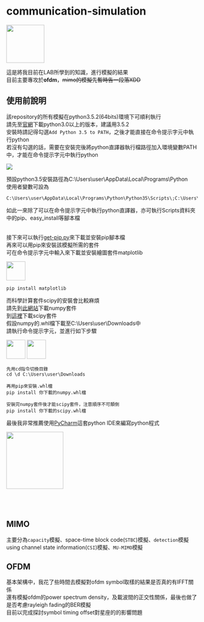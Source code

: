 ﻿# communication-simulation
<img src="https://raw.githubusercontent.com/XassassinXsaberX/communication-simulation/master/img/Python-35.jpg" width="100px" height="100px" />

這是將我目前在LAB所學到的知識，進行模擬的結果  
目前主要專攻於**ofdm**，~~mimo的模擬先暫時告一段落XDD~~

## 使用前說明

該repository的所有模擬在python3.5.2(64bits)環境下可順利執行  
請先至[官網](https://www.python.org/downloads/windows/)下載python3.0以上的版本，建議用3.5.2  
安裝時請記得勾選`Add Python 3.5 to PATH`，之後才能直接在命令提示字元中執行python  
若沒有勾選的話，需要在安裝完後將python直譯器執行檔路徑加入環境變數PATH中，才能在命令提示字元中執行python

<img src="https://raw.githubusercontent.com/XassassinXsaberX/communication-simulation/master/img/python%E6%95%99%E5%AD%B8001.png" />

預設python3.5安裝路徑為C:\Users\user\AppData\Local\Programs\Python  
使用者變數可設為
```
C:\Users\user\AppData\Local\Programs\Python\Python35\Scripts\;C:\Users\user\AppData\Local\Programs\Python\Python35
```
如此一來除了可以在命令提示字元中執行python直譯器，亦可執行Scripts資料夾中的pip、easy_install等腳本檔
</br>
</br>

接下來可以執行[get-pip.py](https://raw.githubusercontent.com/XassassinXsaberX/test/master/get-pip.py)來下載並安裝pip腳本檔  
再來可以用pip來安裝該模擬所需的套件  
可在命令提示字元中輸入來下載並安裝繪圖套件matplotlib  

<img src="https://raw.githubusercontent.com/XassassinXsaberX/communication-simulation/master/img/matplotlib.png" height="50px" />

```
pip install matplotlib
```
而科學計算套件scipy的安裝會比較麻煩  
請先到[此網站](http://www.lfd.uci.edu/~gohlke/pythonlibs/#numpy)下載numpy套件  
到[這裡](http://www.lfd.uci.edu/~gohlke/pythonlibs/#scipy)下載scipy套件  
假設numpy的.whl檔下載至C:\Users\user\Downloads中  
請執行命令提示字元，並進行如下步驟

<img src="https://raw.githubusercontent.com/XassassinXsaberX/communication-simulation/master/img/numpy.jpg" height="50px" />   <img src="https://raw.githubusercontent.com/XassassinXsaberX/communication-simulation/master/img/scipy.png" height="50px" />

```
先用cd指令切換目錄
cd \d C:\Users\user\Downloads

再用pip來安裝.whl檔
pip install 你下載的numpy.whl檔

安裝完numpy套件後才能scipy套件，注意順序不可顛倒
pip install 你下載的scipy.whl檔
```
最後我非常推薦使用[PyCharm](https://www.jetbrains.com/pycharm/)這套python IDE來編寫python程式

<img src="https://raw.githubusercontent.com/XassassinXsaberX/communication-simulation/master/img/pycharm-edu.png" width="150px"  />
</br>
</br>
</br>
</br>

## MIMO
主要分為`capacity`模擬、space-time block code(`STBC`)模擬、`detection`模擬  
using channel state information(`CSI`)模擬、`MU-MIMO`模擬
</br>

## OFDM 
基本架構中，我花了些時間去模擬對ofdm symbol取樣的結果是否真的有IFFT關係  
還有模擬ofdm的power spectrum density，及載波間的正交性關係，最後也做了是否考慮rayleigh fading的BER模擬  
目前以完成探討symbol timing offset對星座的的影響問題
